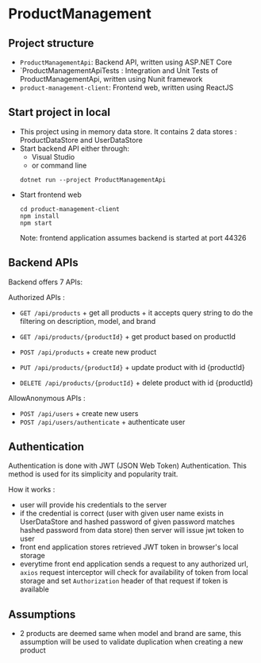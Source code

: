 # ProductManagement

## Project structure

- `ProductManagementApi`: Backend API, written using ASP.NET Core
- `ProductManagementApiTests : Integration and Unit Tests of ProductManagementApi, written using Nunit framework
- `product-management-client`: Frontend web, written using ReactJS

## Start project in local

- This project using in memory data store. It contains 2 data stores : ProductDataStore and UserDataStore
- Start backend API either through:
    + Visual Studio
    + or command line
    ```
    dotnet run --project ProductManagementApi
    ```
- Start frontend web
    ```
    cd product-management-client
    npm install
    npm start
    ```
  Note: frontend application assumes backend is started at port 44326
  
## Backend APIs

Backend offers 7 APIs:

Authorized APIs :
- `GET /api/products`
      + get all products
      + it accepts query string to do the filtering on description, model, and brand

- `GET /api/products/{productId}`
      + get product based on productId

- `POST /api/products`
      + create new product

- `PUT /api/products/{productId}`
      + update product with id {productId}

- `DELETE /api/products/{productId}`
      + delete product with id {productId}
      
AllowAnonymous APIs :
- `POST /api/users`
      + create new users
- `POST /api/users/authenticate`
      + authenticate user

## Authentication

Authentication is done with JWT (JSON Web Token) Authentication.
This method is used for its simplicity and popularity trait.

How it works :

- user will provide his credentials to the server
- if the credential is correct (user with given user name exists in UserDataStore and hashed password of given password matches hashed password from data store) then server will issue jwt token to user
- front end application stores retrieved JWT token in browser's local storage
- everytime front end application sends a request to any authorized url, `axios` request interceptor will check for availability of token from local storage and set `Authorization` header of that request if token is available

## Assumptions

- 2 products are deemed same when model and brand are same, this assumption will be used to validate duplication when creating a new product
      
